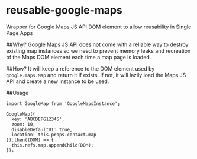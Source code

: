 # reusable-google-maps
Wrapper for Google Maps JS API DOM element to allow reusability in Single Page Apps 

##Why?
Google Maps JS API does not come with a reliable way to destroy existing map instances so we need to prevent memory leaks and recreation of the Maps DOM element each time a map page is loaded.

##How?
It will keep a reference to the DOM element used by `google.maps.Map` and return it if exists. 
If not, it will lazily load the Maps JS API and create a new instance to be used.

##Usage
```
import GoogleMap from 'GoogleMapsInstance';

GoogleMap({
  key: 'ABCDEFG12345',
  zoom: 10,
  disableDefaultUI: true,
  location: this.props.contact.map
}).then((DOM) => {
  this.refs.map.appendChild(DOM);
});

```
